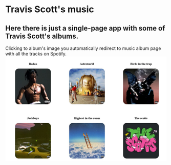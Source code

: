 # Travis Scott's music

## Here there is just a single-page app with some of Travis Scott's albums. 
Clicking to album's image you automatically redirect to music album page with all the tracks on Spotify.
![GitHub Logo](/albums.jpg)
